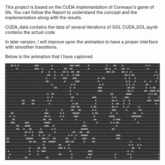 This project is based on the CUDA implementation of Conways's game of life.
You can follow the Report to understand the concept and the implementation along with the results.

CUDA_data contains the data of several iterations of GOL 
CUDA_GOL.ipynb contains the actual code

In later version, I will improve upon the animation to have a proper interface with smoother transitions.

Below is the animation that I have captured.



![animation-GOL](https://github.com/infinite08/CUDA_Game_of_life/blob/main/animation-GOL.gif?raw=true)

